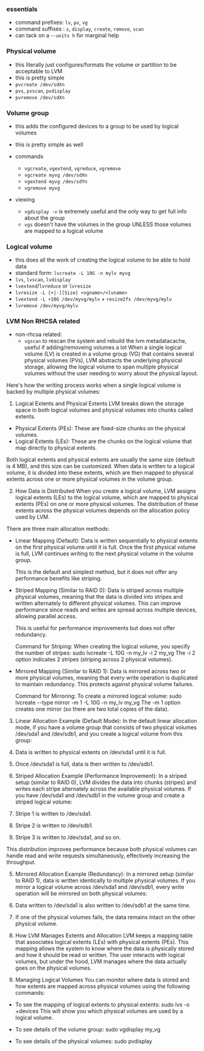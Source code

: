 ### essentials
* command prefixes: `lv`, `pv`, `vg`
* command suffixes : `s`, `display`, `create`, `remove`, `scan`
* can tack on a -`-units h` for marginal help

### Physical volume
* this literally just configures/formats the volume or partition to be acceptable to LVM
* this is pretty simple
* `pvcreate /dev/sdXn`
* `pvs`, `pvscan`, `pvdisplay`
* `pvremove /dev/sdXn`

### Volume group
* this adds the configured devices to a group to be used by logical volumes
* this is pretty simple as well
* commands
    * `vgcreate`, `vgextend`, `vgreduce`, `vgremove`
    * `vgcreate myvg /dev/sdXn`
    * `vgextend myvg /dev/sdYn`
    * `vgremove myvg`

* viewing
    * `vgdisplay -v` is extremely useful and the only way to get full info about the group
    * `vgs` doesn't have the volumes in the group UNLESS those volumes are mapped to a logical volume

### Logical volume
* this does all the work of creating the logical volume to be able to hold data
* standard form: `lvcreate -L 10G -n mylv myvg`
* `lvs`, `lvscan`, `lvdisplay`
* `lvextend`/`lvreduce` or `lvresize`
* `lvresize -L [+|-][Size] <vgname>/<lvname>`
* `lvextend -L +10G /dev/myvg/mylv` + `resize2fs /dev/myvg/mylv`
* `lvremove /dev/myvg/mylv`



### LVM Non RHCSA related

* non-rhcsa related:
    * `vgscan`  to rescan the system and rebuild the lvm metadatacache, useful if adding/removeing volumes a lot
When a single logical volume (LV) is created in a volume group (VG) that contains several physical volumes (PVs), LVM abstracts the underlying physical storage, allowing the logical volume to span multiple physical volumes without the user needing to worry about the physical layout.

Here's how the writing process works when a single logical volume is backed by multiple physical volumes:

1. Logical Extents and Physical Extents
LVM breaks down the storage space in both logical volumes and physical volumes into chunks called extents.

- Physical Extents (PEs): These are fixed-size chunks on the physical volumes.
- Logical Extents (LEs): These are the chunks on the logical volume that map directly to physical extents.

Both logical extents and physical extents are usually the same size (default is 4 MB), and this size can be customized. When data is written to a logical volume, it is divided into these extents, which are then mapped to physical extents across one or more physical volumes in the volume group.

2. How Data is Distributed
When you create a logical volume, LVM assigns logical extents (LEs) to the logical volume, which are mapped to physical extents (PEs) on one or more physical volumes. The distribution of these extents across the physical volumes depends on the allocation policy used by LVM.

There are three main allocation methods:

- Linear Mapping (Default): 
  Data is written sequentially to physical extents on the first physical volume until it is full. Once the first physical volume is full, LVM continues writing to the next physical volume in the volume group.
  
  This is the default and simplest method, but it does not offer any performance benefits like striping.

- Striped Mapping (Similar to RAID 0):
  Data is striped across multiple physical volumes, meaning that the data is divided into stripes and written alternately to different physical volumes. This can improve performance since reads and writes are spread across multiple devices, allowing parallel access.
  
  This is useful for performance improvements but does not offer redundancy.

  Command for Striping: When creating the logical volume, you specify the number of stripes:
  sudo lvcreate -L 10G -n my_lv -i 2 my_vg
  The -i 2 option indicates 2 stripes (striping across 2 physical volumes).

- Mirrored Mapping (Similar to RAID 1):
  Data is mirrored across two or more physical volumes, meaning that every write operation is duplicated to maintain redundancy. This protects against physical volume failures.
  
  Command for Mirroring: To create a mirrored logical volume:
  sudo lvcreate --type mirror -m 1 -L 10G -n my_lv my_vg
  The -m 1 option creates one mirror (so there are two total copies of the data).

3. Linear Allocation Example (Default Mode):
In the default linear allocation mode, if you have a volume group that consists of two physical volumes /dev/sda1 and /dev/sdb1, and you create a logical volume from this group:

1. Data is written to physical extents on /dev/sda1 until it is full.
2. Once /dev/sda1 is full, data is then written to /dev/sdb1.

4. Striped Allocation Example (Performance Improvement):
In a striped setup (similar to RAID 0), LVM divides the data into chunks (stripes) and writes each stripe alternately across the available physical volumes. If you have /dev/sda1 and /dev/sdb1 in the volume group and create a striped logical volume:

1. Stripe 1 is written to /dev/sda1.
2. Stripe 2 is written to /dev/sdb1.
3. Stripe 3 is written to /dev/sda1, and so on.

This distribution improves performance because both physical volumes can handle read and write requests simultaneously, effectively increasing the throughput.

5. Mirrored Allocation Example (Redundancy):
In a mirrored setup (similar to RAID 1), data is written identically to multiple physical volumes. If you mirror a logical volume across /dev/sda1 and /dev/sdb1, every write operation will be mirrored on both physical volumes:

1. Data written to /dev/sda1 is also written to /dev/sdb1 at the same time.
2. If one of the physical volumes fails, the data remains intact on the other physical volume.

6. How LVM Manages Extents and Allocation
LVM keeps a mapping table that associates logical extents (LEs) with physical extents (PEs). This mapping allows the system to know where the data is physically stored and how it should be read or written. The user interacts with logical volumes, but under the hood, LVM manages where the data actually goes on the physical volumes.

7. Managing Logical Volumes
You can monitor where data is stored and how extents are mapped across physical volumes using the following commands:

- To see the mapping of logical extents to physical extents:
  sudo lvs -o +devices
  This will show you which physical volumes are used by a logical volume.

- To see details of the volume group:
  sudo vgdisplay my_vg

- To see details of the physical volumes:
  sudo pvdisplay